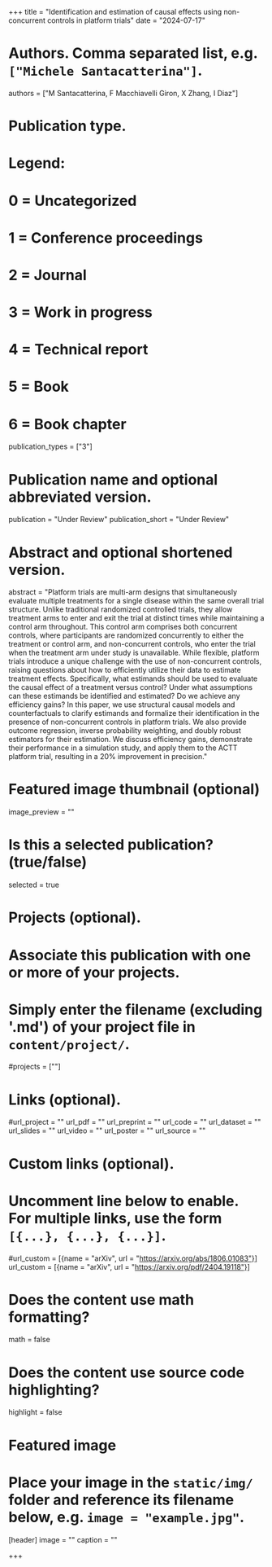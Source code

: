 +++
title = "Identification and estimation of causal effects using non-concurrent controls in platform trials"
date = "2024-07-17"

# Authors. Comma separated list, e.g. `["Michele Santacatterina"]`.
authors = ["M Santacatterina, F Macchiavelli Giron, X Zhang, I Diaz"]

# Publication type.
# Legend:
# 0 = Uncategorized
# 1 = Conference proceedings
# 2 = Journal
# 3 = Work in progress
# 4 = Technical report
# 5 = Book
# 6 = Book chapter
publication_types = ["3"]

# Publication name and optional abbreviated version.
publication = "Under Review"
publication_short = "Under Review"

# Abstract and optional shortened version.
abstract = "Platform trials are multi-arm designs that simultaneously evaluate multiple treatments for a single disease within the same overall trial structure. Unlike traditional randomized controlled trials, they allow treatment arms to enter and exit the trial at distinct times while maintaining a control arm throughout. This control arm comprises both concurrent controls, where participants are randomized concurrently to either the treatment or control arm, and non-concurrent controls, who enter the trial when the treatment arm under study is unavailable. While flexible, platform trials introduce a unique challenge with the use of non-concurrent controls, raising questions about how to efficiently utilize their data to estimate treatment effects. Specifically, what estimands should be used to evaluate the causal effect of a treatment versus control? Under what assumptions can these estimands be identified and estimated? Do we achieve any efficiency gains? In this paper, we use structural causal models and counterfactuals to clarify estimands and formalize their identification in the presence of non-concurrent controls in platform trials. We also provide outcome regression, inverse probability weighting, and doubly robust estimators for their estimation. We discuss efficiency gains, demonstrate their performance in a simulation study, and apply them to the ACTT platform trial, resulting in a 20% improvement in precision."



# Featured image thumbnail (optional)
image_preview = ""

# Is this a selected publication? (true/false)
selected = true

# Projects (optional).
#   Associate this publication with one or more of your projects.
#   Simply enter the filename (excluding '.md') of your project file in `content/project/`.
#projects = [""]

# Links (optional).
#url_project = ""
url_pdf = ""
url_preprint = ""
url_code = ""
url_dataset = ""
url_slides = ""
url_video = ""
url_poster = ""
url_source = ""

# Custom links (optional).
#   Uncomment line below to enable. For multiple links, use the form `[{...}, {...}, {...}]`.
#url_custom = [{name = "arXiv", url = "https://arxiv.org/abs/1806.01083"}]
url_custom = [{name = "arXiv", url = "https://arxiv.org/pdf/2404.19118"}]

# Does the content use math formatting?
math = false

# Does the content use source code highlighting?
highlight = false

# Featured image
# Place your image in the `static/img/` folder and reference its filename below, e.g. `image = "example.jpg"`.
[header]
image = ""
caption = ""

+++



